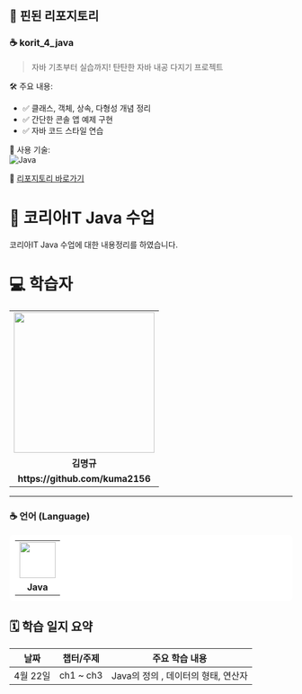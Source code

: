 ## 📌 핀된 리포지토리

### ☕ korit_4_java
> 자바 기초부터 실습까지! 탄탄한 자바 내공 다지기 프로젝트

🛠️ 주요 내용:
- ✅ 클래스, 객체, 상속, 다형성 개념 정리
- ✅ 간단한 콘솔 앱 예제 구현
- ✅ 자바 코드 스타일 연습

📁 사용 기술:  
![Java](https://img.shields.io/badge/Java-ED8B00?style=flat&logo=java&logoColor=white)

🔗 [리포지토리 바로가기](https://github.com/kuma2156/korit_4_java)

# 📘 코리아IT Java 수업

코리아IT Java 수업에 대한 내용정리를 하였습니다.

<div align="left">
    <h1>💻 학습자</h1>
    <table>
        <tr>
            <td align="center"><img src="https://github.com/user-attachments/assets/61049fd5-5e06-4b17-bb51-d925ea3e68dc" width="250"></td>
        </tr>
        <tr>
            <td align="center"><b>김명규</b></td>
        </tr>
        <tr>
            <td align="center"><b>https://github.com/kuma2156</b></td>
        </tr>
    </table>
</div>

---

### ☕️ 언어 (Language)
<table style="background:white; padding:10px; border-radius:8px;">
    <tr>
        <td align="center">
            <img src="https://github.com/user-attachments/assets/e345f034-71e7-4fd8-b002-5034674a2fe8" width="64" height="64">
        </td>
    </tr>
    <tr>
        <td align="center"><b>Java</b></td>
    </tr>
</table>



## 🗓️ 학습 일지 요약

| 날짜         | 챕터/주제        | 주요 학습 내용                                                                  |
|--------------|------------------|----------------------------------------------------------------------------------|
| 4월 22일     | ch1 ~ ch3        | Java의 정의 , 데이터의 형태, 연산자                |
